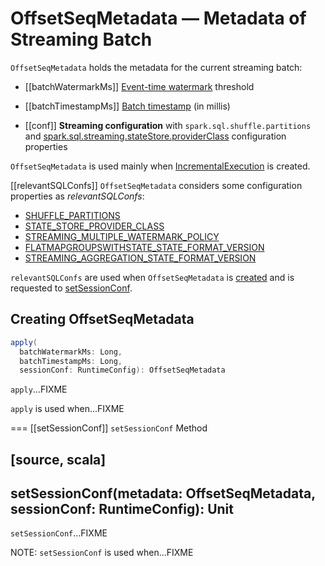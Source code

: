 # OffsetSeqMetadata &mdash; Metadata of Streaming Batch

`OffsetSeqMetadata` holds the metadata for the current streaming batch:

* [[batchWatermarkMs]] [Event-time watermark](spark-sql-streaming-watermark.md) threshold

* [[batchTimestampMs]] [Batch timestamp](spark-structured-streaming-batch-processing-time.md) (in millis)

* [[conf]] **Streaming configuration** with `spark.sql.shuffle.partitions` and [spark.sql.streaming.stateStore.providerClass](configuration-properties.md#spark.sql.streaming.stateStore.providerClass) configuration properties

`OffsetSeqMetadata` is used mainly when [IncrementalExecution](IncrementalExecution.md) is created.

[[relevantSQLConfs]]
`OffsetSeqMetadata` considers some configuration properties as *relevantSQLConfs*:

* [SHUFFLE_PARTITIONS](SQLConf.md#SHUFFLE_PARTITIONS)
* [STATE_STORE_PROVIDER_CLASS](SQLConf.md#STATE_STORE_PROVIDER_CLASS)
* [STREAMING_MULTIPLE_WATERMARK_POLICY](SQLConf.md#STREAMING_MULTIPLE_WATERMARK_POLICY)
* [FLATMAPGROUPSWITHSTATE_STATE_FORMAT_VERSION](SQLConf.md#FLATMAPGROUPSWITHSTATE_STATE_FORMAT_VERSION)
* [STREAMING_AGGREGATION_STATE_FORMAT_VERSION](SQLConf.md#STREAMING_AGGREGATION_STATE_FORMAT_VERSION)

`relevantSQLConfs` are used when `OffsetSeqMetadata` is [created](#apply) and is requested to [setSessionConf](#setSessionConf).

## <span id="apply"> Creating OffsetSeqMetadata

```scala
apply(
  batchWatermarkMs: Long,
  batchTimestampMs: Long,
  sessionConf: RuntimeConfig): OffsetSeqMetadata
```

`apply`...FIXME

`apply` is used when...FIXME

=== [[setSessionConf]] `setSessionConf` Method

[source, scala]
----
setSessionConf(metadata: OffsetSeqMetadata, sessionConf: RuntimeConfig): Unit
----

`setSessionConf`...FIXME

NOTE: `setSessionConf` is used when...FIXME
